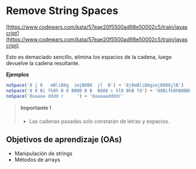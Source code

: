 # Remove String Spaces

[https://www.codewars.com/kata/57eae20f5500ad98e50002c5/train/javascript](https://www.codewars.com/kata/57eae20f5500ad98e50002c5/train/javascript)

Esto es demaciado sencillo, elimina los espacios de la cadena, luego devuelve la cadena resultante.


__Ejemplos__

```js
noSpace('8 j 8   mBliB8g  imjB8B8  jl  B') ➞ '8j8mBliB8gimjB8B8jlB')
noSpace('8 8 Bi fk8h B 8 BB8B B B  B888 c hl8 BhB fd') ➞ '88Bifk8hB8BB8BBBB888chl8BhBfd'  
noSpace('8aaaaa dddd r     ') ➞ '8aaaaaddddr'
```

> __Importante__ ❗
>
> - Las cadenas pasadas solo constarán de letras y espacios.


## Objetivos de aprendizaje (OAs)

- Manipulación de strings
- Métodos de arrays
